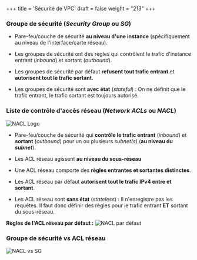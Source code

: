 +++
title = 'Sécurité de VPC'
draft = false
weight = "213"
+++

### Groupe de sécurité (*Security Group* ou *SG*)

+ Pare-feu/couche de sécurité **au niveau d'une instance** (spécifiquement au niveau de l'interface/carte réseau).

+ Les groupes de sécurité ont des règles qui contrôlent le trafic d'instance entrant (*inbound*) et sortant (*outbound*).

+ Les groupes de sécurité par défaut **refusent tout trafic entrant** et **autorisent tout le trafic sortant**.

+ Les groupes de sécurité sont **avec état** (*stateful*) : On ne définit que le trafic entrant, le trafic sortant est toujours autorisé.

### Liste de contrôle d'accès réseau (*Network ACLs* ou *NACL*)

![NACL Logo](/420-414/images/2-reseau/2-25-nacl-logo.png)


+ Pare-feu/couche de sécurité qui **contrôle le trafic entrant** (*inbound*) et **sortant** (*outbound*) pour un ou plusieurs *subnet(s)* (**au niveau du *subnet***).

+ Les ACL réseau agissent **au niveau du sous-réseau**

+ Une ACL réseau comporte des **règles entrantes et sortantes distinctes**.

+ Les ACL réseau par défaut **autorisent tout le trafic IPv4 entre et sortant**.

+ Les ACL réseau sont **sans état** (*stateless*) : Il n'enregistre pas les requêtes. Il faut donc définir des règles pour le trafic entrant **ET** sortant du sous-réseau.

**Règles de l'ACL réseau par défaut :**
![NACL par défaut](/420-414/images/2-reseau/2-23-nacl-par-defaut.png)

<!--
+ **Exemple :** Si un *NACL* et un *SG* sont configurés pour autoriser le trafic web (HTTP), les requêtes HTTP seront autorisées dans le *subnet* et ensuite dans l'instance EC2. S'ils sont configurés pour refuser le trafic FTP, toute requête FTP sera bloquée.

 THINK ABOUT A BOUNCER 

![NACLs et SG exemple](/420-414/images/2-reseau/2-10.png)

![exemple](/420-414/images/2-reseau/2-13.png)

![NACLs et SG](/420-414/images/2-reseau/2-09.png)
-->

### Groupe de sécurité vs ACL réseau

![NACL vs SG](/420-414/images/2-reseau/2-24-nacl-vs-sg.png)
